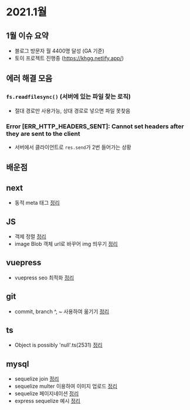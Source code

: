 # 2021.1월

## 1월 이슈 요약

- 블로그 방문자 월 4400명 달성 (GA 기준)
- 토이 프로젝트 진행중 (https://khgg.netlify.app/)

## 에러 해결 모음

### `fs.readfilesync()` (서버에 있는 파일 찾는 로직)

- 절대 경로만 사용가능, 상대 경로로 넣으면 파일 못찾음

### Error [ERR_HTTP_HEADERS_SENT]: Cannot set headers after they are sent to the client

- 서버에서 클라이언트로 `res.send`가 2번 들어가는 상황

## 배운점

## next

- 동적 meta 태그 [정리](https://kyounghwan01.github.io/blog/React/next/dynamic-meta/)

## JS

- 객제 정렬 [정리](https://kyounghwan01.github.io/blog/JS/JSbasic/object-sort/)
- image Blob 객체 url로 바꾸어 img 띄우기 [정리](https://kyounghwan01.github.io/blog/JS/JSbasic/Blob-url/)

## vuepress

- vuepress seo 최적화 [정리](https://kyounghwan01.github.io/blog/Vue/vuepress/seo/)

## git

- commit, branch ^, ~ 사용하여 옮기기 [정리](https://kyounghwan01.github.io/blog/etc/git/git-branch-change/)

## ts

- Object is possibly 'null'.ts(2531) [정리](https://kyounghwan01.github.io/blog/TS/object-null/)

## mysql

- sequelize join [정리](https://kyounghwan01.github.io/blog/etc/mysql/sequelize-join/)
- sequelize multer 이용하여 이미지 업로드 [정리](https://kyounghwan01.github.io/blog/etc/mysql/sequelize-multer/)
- sequelize 페이지네이션 [정리](https://kyounghwan01.github.io/blog/etc/mysql/sequelize-pagenation/)
- express sequelize 예시 [정리](https://kyounghwan01.github.io/blog/etc/mysql/sequlize-basic-example/)

<Disqus />
